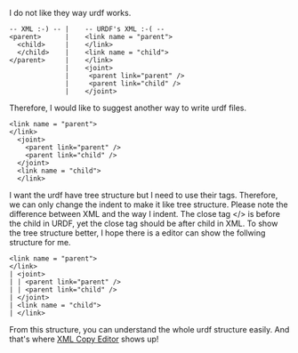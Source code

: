 I do not like they way urdf works.
```
-- XML :-) -- |    -- URDF's XML :-( --
<parent>      |    <link name = "parent">
  <child>     |    </link>
  </child>    |    <link name = "child">
</parent>     |    </link>
              |    <joint>
              |     <parent link="parent" />
              |     <parent link="child" />
              |    </joint>
```
Therefore, I would like to suggest another way to write urdf files.
```
<link name = "parent">
</link>
  <joint>
    <parent link="parent" />
    <parent link="child" />
  </joint>
  <link name = "child">
  </link>
```
I want the urdf have tree structure but I need to use their tags. Therefore, we can only change the indent to make it like tree structure. Please note the difference between XML and the way I indent. The close tag </> is before the child in URDF, yet the close tag should be after child in XML. To show the tree structure better, I hope there is a editor can show the follwing structure for me. 
```
<link name = "parent">
</link>
| <joint>
| | <parent link="parent" />
| | <parent link="child" />
| </joint>
| <link name = "child">
| </link>
```
From this structure, you can understand the whole urdf structure easily. And that's where [XML Copy Editor](http://xml-copy-editor.sourceforge.net/) shows up!




